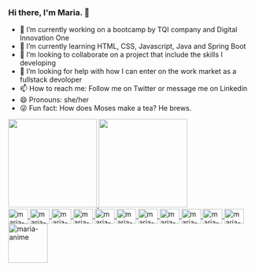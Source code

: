 ### Hi there, I'm Maria. 👋

- 🔭 I’m currently working on a bootcamp by TQI company and Digital Innovation One 
- 🌱 I’m currently learning HTML, CSS, Javascript, Java and Spring Boot
- 👯 I’m looking to collaborate on a project that include the skills I developing 
- 🤔 I’m looking for help with how I can enter on the work market as a fullstack devoloper
- 📫 How to reach me: Follow me on Twitter or message me on Linkedin
- 😄 Pronouns: she/her
- 😜 Fun fact: How does Moses make a tea? He brews. 

<div>
  <a href="https://www.beacons.ai/mariacarolbandeira7">
    <img height="180em" src="https://github-readme-stats.vercel.app/api?username=mariacarolbandeira7&theme=buefy&show_icons=true"/>
    <img height="180em" src="https://github-readme-stats.vercel.app/api/top-langs/?username=mariacarolbandeira7&layout=compact&langs_count=16&theme=buefy"/>
</div>

<div>
   <img align="center" alt="maria-html" height="30" width="40" src="https://cdn.jsdelivr.net/gh/devicons/devicon/icons/html5/html5-original.svg"/>
   <img align="center" alt="maria-css" height="30" width="40" src="https://cdn.jsdelivr.net/gh/devicons/devicon/icons/css3/css3-original.svg"/>
   <img align="center" alt="maria-bs" height="30" width="40" src="https://cdn.jsdelivr.net/gh/devicons/devicon/icons/bootstrap/bootstrap-original.svg" />
   <img align="center" alt="maria-js" height="30" width="40" src="https://cdn.jsdelivr.net/gh/devicons/devicon/icons/javascript/javascript-original.svg"/>
   <img align="center" alt="maria-ts" height="30" width="40" src="https://cdn.jsdelivr.net/gh/devicons/devicon/icons/typescript/typescript-original.svg"/>
   <img align="center" alt="maria-ang" height="30" width="40" src="https://cdn.jsdelivr.net/gh/devicons/devicon/icons/angularjs/angularjs-original.svg" /> 
   <img align="center" alt="maria-react" height="30" width="40" src="https://cdn.jsdelivr.net/gh/devicons/devicon/icons/react/react-original.svg" />
   <img align="center" alt="maria-java" height="30" width="40" src="https://cdn.jsdelivr.net/gh/devicons/devicon/icons/java/java-original.svg" />
   <img align="center" alt="maria-spring" height="30" width="40" src="https://cdn.jsdelivr.net/gh/devicons/devicon/icons/spring/spring-original.svg" />
   <img align="center" alt="maria-ubuntu" height="30" width="40" src="https://cdn.jsdelivr.net/gh/devicons/devicon/icons/ubuntu/ubuntu-plain.svg" />
   <img align="center" alt="maria-docker" height="30" width="40" src="https://cdn.jsdelivr.net/gh/devicons/devicon/icons/docker/docker-original.svg" /> 
   <img align="left" alt="maria-anime" height="80" width="80" src="https://user-images.githubusercontent.com/106192122/170353773-5fa5858a-d64b-49c4-bee5-fc0cb22439b9.gif"/>
